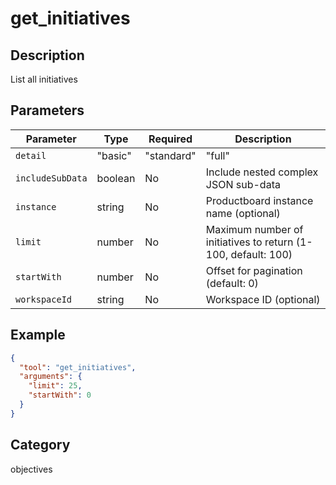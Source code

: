 # get_initiatives

## Description
List all initiatives

## Parameters

| Parameter | Type | Required | Description |
|-----------|------|----------|-------------|
| `detail` | "basic" | "standard" | "full" | No | Level of detail (default: basic) |
| `includeSubData` | boolean | No | Include nested complex JSON sub-data |
| `instance` | string | No | Productboard instance name (optional) |
| `limit` | number | No | Maximum number of initiatives to return (1-100, default: 100) |
| `startWith` | number | No | Offset for pagination (default: 0) |
| `workspaceId` | string | No | Workspace ID (optional) |

## Example

```json
{
  "tool": "get_initiatives",
  "arguments": {
    "limit": 25,
    "startWith": 0
  }
}
```

## Category
objectives

